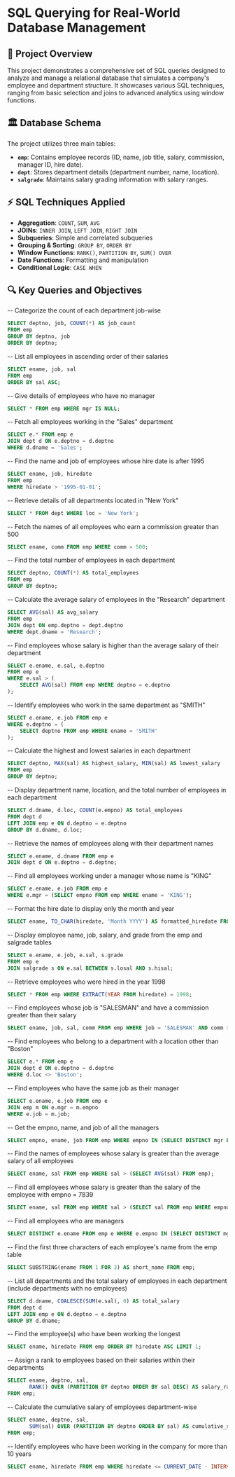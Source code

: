 # **SQL Querying for Real-World Database Management**

## 📌 **Project Overview**
This project demonstrates a comprehensive set of SQL queries designed to analyze and manage a relational database that simulates a company's employee and department structure. It showcases various SQL techniques, ranging from basic selection and joins to advanced analytics using window functions.

## 🏛️ **Database Schema**
The project utilizes three main tables:
- **`emp`**: Contains employee records (ID, name, job title, salary, commission, manager ID, hire date).
- **`dept`**: Stores department details (department number, name, location).
- **`salgrade`**: Maintains salary grading information with salary ranges.

## ⚡ **SQL Techniques Applied**
- **Aggregation**: `COUNT`, `SUM`, `AVG`
- **JOINs**: `INNER JOIN`, `LEFT JOIN`, `RIGHT JOIN`
- **Subqueries**: Simple and correlated subqueries
- **Grouping & Sorting**: `GROUP BY`, `ORDER BY`
- **Window Functions**: `RANK()`, `PARTITION BY`, `SUM() OVER`
- **Date Functions**: Formatting and manipulation
- **Conditional Logic**: `CASE WHEN`

## 🔍 **Key Queries and Objectives**


-- Categorize the count of each department job-wise
```sql
SELECT deptno, job, COUNT(*) AS job_count
FROM emp
GROUP BY deptno, job
ORDER BY deptno;
```

-- List all employees in ascending order of their salaries
```sql
SELECT ename, job, sal
FROM emp
ORDER BY sal ASC;
```

-- Give details of employees who have no manager
```sql
SELECT * FROM emp WHERE mgr IS NULL;
```

-- Fetch all employees working in the "Sales" department
```sql
SELECT e.* FROM emp e
JOIN dept d ON e.deptno = d.deptno
WHERE d.dname = 'Sales';
```

-- Find the name and job of employees whose hire date is after 1995
```sql
SELECT ename, job, hiredate
FROM emp
WHERE hiredate > '1995-01-01';
```

-- Retrieve details of all departments located in "New York"
```sql
SELECT * FROM dept WHERE loc = 'New York';
```

-- Fetch the names of all employees who earn a commission greater than 500
```sql
SELECT ename, comm FROM emp WHERE comm > 500;
```

-- Find the total number of employees in each department
```sql
SELECT deptno, COUNT(*) AS total_employees
FROM emp
GROUP BY deptno;
```

-- Calculate the average salary of employees in the "Research" department
```sql
SELECT AVG(sal) AS avg_salary
FROM emp
JOIN dept ON emp.deptno = dept.deptno
WHERE dept.dname = 'Research';
```

-- Find employees whose salary is higher than the average salary of their department
```sql
SELECT e.ename, e.sal, e.deptno
FROM emp e
WHERE e.sal > (
    SELECT AVG(sal) FROM emp WHERE deptno = e.deptno
);
```

-- Identify employees who work in the same department as "SMITH"
```sql
SELECT e.ename, e.job FROM emp e
WHERE e.deptno = (
    SELECT deptno FROM emp WHERE ename = 'SMITH'
);
```

-- Calculate the highest and lowest salaries in each department
```sql
SELECT deptno, MAX(sal) AS highest_salary, MIN(sal) AS lowest_salary
FROM emp
GROUP BY deptno;
```

-- Display department name, location, and the total number of employees in each department
```sql
SELECT d.dname, d.loc, COUNT(e.empno) AS total_employees
FROM dept d
LEFT JOIN emp e ON d.deptno = e.deptno
GROUP BY d.dname, d.loc;
```

-- Retrieve the names of employees along with their department names
```sql
SELECT e.ename, d.dname FROM emp e
JOIN dept d ON e.deptno = d.deptno;
```

-- Find all employees working under a manager whose name is "KING"
```sql
SELECT e.ename, e.job FROM emp e
WHERE e.mgr = (SELECT empno FROM emp WHERE ename = 'KING');
```

-- Format the hire date to display only the month and year
```sql
SELECT ename, TO_CHAR(hiredate, 'Month YYYY') AS formatted_hiredate FROM emp;
```

-- Display employee name, job, salary, and grade from the emp and salgrade tables
```sql
SELECT e.ename, e.job, e.sal, s.grade
FROM emp e
JOIN salgrade s ON e.sal BETWEEN s.losal AND s.hisal;
```

-- Retrieve employees who were hired in the year 1998
```sql
SELECT * FROM emp WHERE EXTRACT(YEAR FROM hiredate) = 1998;
```

-- Find employees whose job is "SALESMAN" and have a commission greater than their salary
```sql
SELECT ename, job, sal, comm FROM emp WHERE job = 'SALESMAN' AND comm > sal;
```

-- Find employees who belong to a department with a location other than "Boston"
```sql
SELECT e.* FROM emp e
JOIN dept d ON e.deptno = d.deptno
WHERE d.loc <> 'Boston';
```

-- Find employees who have the same job as their manager
```sql
SELECT e.ename, e.job FROM emp e
JOIN emp m ON e.mgr = m.empno
WHERE e.job = m.job;
```

-- Get the empno, name, and job of all the managers
```sql
SELECT empno, ename, job FROM emp WHERE empno IN (SELECT DISTINCT mgr FROM emp);
```

-- Find the names of employees whose salary is greater than the average salary of all employees
```sql
SELECT ename, sal FROM emp WHERE sal > (SELECT AVG(sal) FROM emp);
```

-- Find all employees whose salary is greater than the salary of the employee with empno = 7839
```sql
SELECT ename, sal FROM emp WHERE sal > (SELECT sal FROM emp WHERE empno = 7839);
```

-- Find all employees who are managers
```sql
SELECT DISTINCT e.ename FROM emp e WHERE e.empno IN (SELECT DISTINCT mgr FROM emp);
```

-- Find the first three characters of each employee's name from the emp table
```sql
SELECT SUBSTRING(ename FROM 1 FOR 3) AS short_name FROM emp;
```

-- List all departments and the total salary of employees in each department (include departments with no employees)
```sql
SELECT d.dname, COALESCE(SUM(e.sal), 0) AS total_salary
FROM dept d
LEFT JOIN emp e ON d.deptno = e.deptno
GROUP BY d.dname;
```

-- Find the employee(s) who have been working the longest
```sql
SELECT ename, hiredate FROM emp ORDER BY hiredate ASC LIMIT 1;
```

-- Assign a rank to employees based on their salaries within their departments
```sql
SELECT ename, deptno, sal,
       RANK() OVER (PARTITION BY deptno ORDER BY sal DESC) AS salary_rank
FROM emp;
```

-- Calculate the cumulative salary of employees department-wise
```sql
SELECT ename, deptno, sal,
       SUM(sal) OVER (PARTITION BY deptno ORDER BY sal) AS cumulative_salary
FROM emp;
```

-- Identify employees who have been working in the company for more than 10 years
```sql
SELECT ename, hiredate FROM emp WHERE hiredate <= CURRENT_DATE - INTERVAL '10 years';

